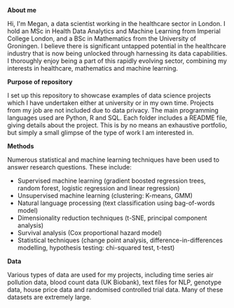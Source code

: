 **About me**

Hi, I'm Megan, a data scientist working in the healthcare sector in London. I hold an MSc in Health Data Analytics and Machine Learning from Imperial College London, and a BSc in Mathematics from the University of Groningen. I believe there is significant untapped potential in the healthcare industry that is now being unlocked through harnessing its data capabilities. I thoroughly enjoy being a part of this rapidly evolving sector, combining my interests in healthcare, mathematics and machine learning.

**Purpose of repository**

I set up this repository to showcase examples of data science projects which I have undertaken either at university or in my own time. Projects from my job are not included due to data privacy. The main programming languages used are Python, R and SQL. Each folder includes a README file, giving details about the project. This is by no means an exhaustive portfolio, but simply a small glimpse of the type of work I am interested in.

**Methods**

Numerous statistical and machine learning techniques have been used to answer research questions. These include:
- Supervised machine learning (gradient boosted regression trees, random forest, logistic regression and linear regression)
- Unsupervised machine learning (clustering: K-means, GMM)
- Natural language processing (text classification using bag-of-words model)
- Dimensionality reduction techniques (t-SNE, principal component analysis)
- Survival analysis (Cox proportional hazard model)
- Statistical techniques (change point analysis, difference-in-differences modelling, hypothesis testing: chi-squared test, t-test)

**Data**

Various types of data are used for my projects, including time series air pollution data, blood count data (UK Biobank), text files for NLP, genotype data, house price data and randomised controlled trial data. Many of these datasets are extremely large.

